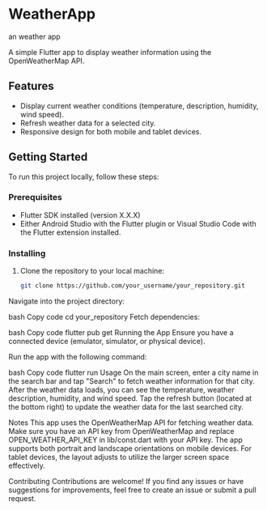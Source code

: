# WeatherApp
 an weather app

A simple Flutter app to display weather information using the OpenWeatherMap API.

## Features

- Display current weather conditions (temperature, description, humidity, wind speed).
- Refresh weather data for a selected city.
- Responsive design for both mobile and tablet devices.

## Getting Started

To run this project locally, follow these steps:

### Prerequisites

- Flutter SDK installed (version X.X.X)
- Either Android Studio with the Flutter plugin or Visual Studio Code with the Flutter extension installed.

### Installing

1. Clone the repository to your local machine:

   ```bash
   git clone https://github.com/your_username/your_repository.git
Navigate into the project directory:

bash
Copy code
cd your_repository
Fetch dependencies:

bash
Copy code
flutter pub get
Running the App
Ensure you have a connected device (emulator, simulator, or physical device).

Run the app with the following command:

bash
Copy code
flutter run
Usage
On the main screen, enter a city name in the search bar and tap "Search" to fetch weather information for that city.
After the weather data loads, you can see the temperature, weather description, humidity, and wind speed.
Tap the refresh button (located at the bottom right) to update the weather data for the last searched city.

Notes
This app uses the OpenWeatherMap API for fetching weather data. Make sure you have an API key from OpenWeatherMap and replace OPEN_WEATHER_API_KEY in lib/const.dart with your API key.
The app supports both portrait and landscape orientations on mobile devices.
For tablet devices, the layout adjusts to utilize the larger screen space effectively.

Contributing
Contributions are welcome! If you find any issues or have suggestions for improvements, feel free to create an issue or submit a pull request.
